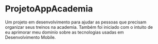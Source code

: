 # ProjetoAppAcademia

Um projeto em desenvolvimento para ajudar as pessoas que precisam organizar seus treinos na academia. Também foi iniciado com o intuito de eu aprimorar meu dominío sobre as tecnologias usadas em Desenvolvimento Mobile. 
